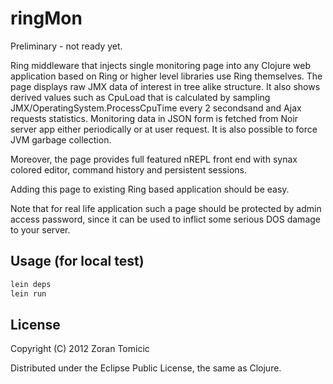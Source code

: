 # ringMon

Preliminary - not ready yet.

Ring middleware that injects single monitoring page into any Clojure web application
based on Ring or higher level libraries use Ring themselves.
The page displays raw JMX data of interest in tree alike structure. It also shows
derived values such as CpuLoad that is calculated by sampling JMX/OperatingSystem.ProcessCpuTime every
2 secondsand and Ajax requests statistics.
Monitoring data in JSON form is fetched from Noir server app either periodically or at user request.
It is also possible to force JVM garbage collection.

Moreover, the page provides full featured nREPL front end with synax colored editor, command history and persistent sessions.

Adding this page to existing Ring based application should be easy.

Note that for real life application such a page should be protected by admin access password, since it can
be used to inflict some serious DOS damage to your server.

## Usage (for local test)

```bash
lein deps
lein run
```


## License

Copyright (C) 2012 Zoran Tomicic

Distributed under the Eclipse Public License, the same as Clojure.

